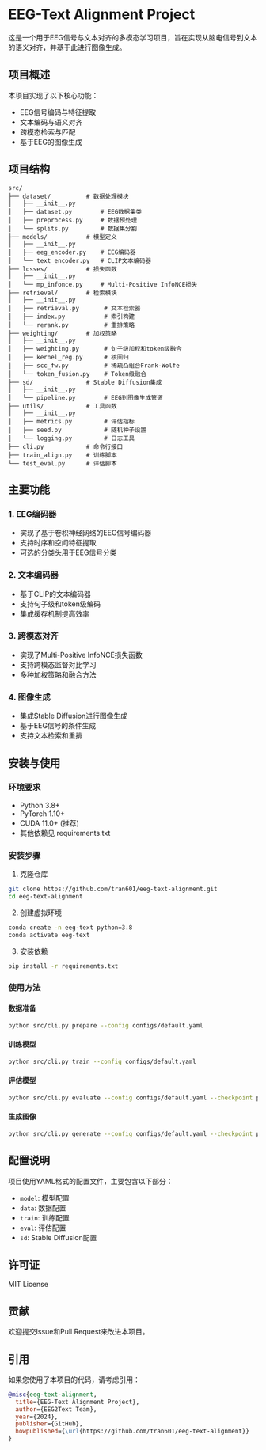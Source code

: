 # EEG-Text Alignment Project

这是一个用于EEG信号与文本对齐的多模态学习项目，旨在实现从脑电信号到文本的语义对齐，并基于此进行图像生成。

## 项目概述

本项目实现了以下核心功能：
- EEG信号编码与特征提取
- 文本编码与语义对齐
- 跨模态检索与匹配
- 基于EEG的图像生成

## 项目结构

```
src/
├── dataset/          # 数据处理模块
│   ├── __init__.py
│   ├── dataset.py        # EEG数据集类
│   ├── preprocess.py     # 数据预处理
│   └── splits.py         # 数据集分割
├── models/           # 模型定义
│   ├── __init__.py
│   ├── eeg_encoder.py    # EEG编码器
│   └── text_encoder.py   # CLIP文本编码器
├── losses/           # 损失函数
│   ├── __init__.py
│   └── mp_infonce.py     # Multi-Positive InfoNCE损失
├── retrieval/        # 检索模块
│   ├── __init__.py
│   ├── retrieval.py       # 文本检索器
│   ├── index.py           # 索引构建
│   └── rerank.py          # 重排策略
├── weighting/        # 加权策略
│   ├── __init__.py
│   ├── weighting.py       # 句子级加权和token级融合
│   ├── kernel_reg.py      # 核回归
│   ├── scc_fw.py          # 稀疏凸组合Frank-Wolfe
│   └── token_fusion.py    # Token级融合
├── sd/               # Stable Diffusion集成
│   ├── __init__.py
│   └── pipeline.py        # EEG到图像生成管道
├── utils/            # 工具函数
│   ├── __init__.py
│   ├── metrics.py         # 评估指标
│   ├── seed.py            # 随机种子设置
│   └── logging.py         # 日志工具
├── cli.py            # 命令行接口
├── train_align.py    # 训练脚本
└── test_eval.py      # 评估脚本
```

## 主要功能

### 1. EEG编码器
- 实现了基于卷积神经网络的EEG信号编码器
- 支持时序和空间特征提取
- 可选的分类头用于EEG信号分类

### 2. 文本编码器
- 基于CLIP的文本编码器
- 支持句子级和token级编码
- 集成缓存机制提高效率

### 3. 跨模态对齐
- 实现了Multi-Positive InfoNCE损失函数
- 支持跨模态监督对比学习
- 多种加权策略和融合方法

### 4. 图像生成
- 集成Stable Diffusion进行图像生成
- 基于EEG信号的条件生成
- 支持文本检索和重排

## 安装与使用

### 环境要求

- Python 3.8+
- PyTorch 1.10+
- CUDA 11.0+ (推荐)
- 其他依赖见 requirements.txt

### 安装步骤

1. 克隆仓库
```bash
git clone https://github.com/tran601/eeg-text-alignment.git
cd eeg-text-alignment
```

2. 创建虚拟环境
```bash
conda create -n eeg-text python=3.8
conda activate eeg-text
```

3. 安装依赖
```bash
pip install -r requirements.txt
```

### 使用方法

#### 数据准备
```bash
python src/cli.py prepare --config configs/default.yaml
```

#### 训练模型
```bash
python src/cli.py train --config configs/default.yaml
```

#### 评估模型
```bash
python src/cli.py evaluate --config configs/default.yaml --checkpoint path/to/checkpoint.pt
```

#### 生成图像
```bash
python src/cli.py generate --config configs/default.yaml --checkpoint path/to/checkpoint.pt --num_samples 10
```

## 配置说明

项目使用YAML格式的配置文件，主要包含以下部分：
- `model`: 模型配置
- `data`: 数据配置
- `train`: 训练配置
- `eval`: 评估配置
- `sd`: Stable Diffusion配置

## 许可证

MIT License

## 贡献

欢迎提交Issue和Pull Request来改进本项目。

## 引用

如果您使用了本项目的代码，请考虑引用：

```bibtex
@misc{eeg-text-alignment,
  title={EEG-Text Alignment Project},
  author={EEG2Text Team},
  year={2024},
  publisher={GitHub},
  howpublished={\url{https://github.com/tran601/eeg-text-alignment}}
}
```